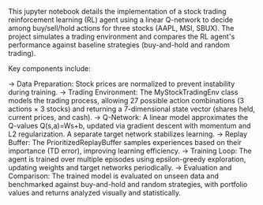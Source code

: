 This jupyter notebook details the implementation of a stock trading reinforcement learning (RL) agent using a linear Q-network to decide among buy/sell/hold actions for three stocks (AAPL, MSI, SBUX). The project simulates a trading environment and compares the RL agent's performance against baseline strategies (buy-and-hold and random trading).

Key components include:

-> Data Preparation: Stock prices are normalized to prevent instability during training.
-> Trading Environment: The MyStockTradingEnv class models the trading process, allowing 27 possible action combinations (3 actions × 3 stocks) and returning a 7-dimensional state vector (shares held, current prices, and cash).
-> Q-Network: A linear model approximates the Q-values Q(s,a)=Ws+b, updated via gradient descent with momentum and L2 regularization. A separate target network stabilizes learning.
-> Replay Buffer: The PrioritizedReplayBuffer samples experiences based on their importance (TD error), improving learning efficiency.
-> Training Loop: The agent is trained over multiple episodes using epsilon-greedy exploration, updating weights and target networks periodically.
-> Evaluation and Comparison: The trained model is evaluated on unseen data and benchmarked against buy-and-hold and random strategies, with portfolio values and returns analyzed visually and statistically.